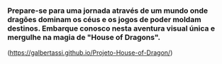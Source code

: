 ### Prepare-se para uma jornada através de um mundo onde dragões dominam os céus e os jogos de poder moldam destinos. Embarque conosco nesta aventura visual única e mergulhe na magia de "House of Dragons".

(https://galbertassi.github.io/Projeto-House-of-Dragon/)

